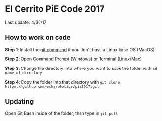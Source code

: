 # El Cerrito PiE Code 2017
Last update: 4/30/17
## How to work on code
**Step 1**:
Install the [git command](https://git-scm.com/downloads) if you don't have a Linux base OS (MacOS)

**Step 2**:
Open Command Prompt (Windows) or Terminal (Linux/Mac)

**Step 3**:
Change the directory into where you want to save the folder with
`cd name_of_directory`

**Step 4**:
Copy the folder into that directory with
`git clone https://github.com/echsrobotics/pie2017.git`

## Updating
Open Git Bash inside of the folder, then type in
`git pull`
